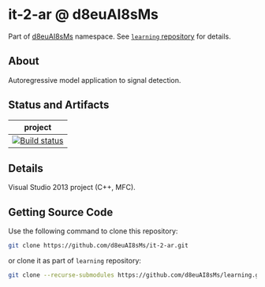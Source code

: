 # it-2-ar @ d8euAI8sMs

Part of [d8euAI8sMs](https://github.com/d8euAI8sMs) namespace. See [`learning` repository](https://github.com/d8euAI8sMs/learning) for details.

## About

Autoregressive model application to signal detection.

## Status and Artifacts

| project |
| ------- |
| [![Build status](https://ci.appveyor.com/api/projects/status/yjo2didara8d8arp?svg=true)](https://ci.appveyor.com/project/kalaider/it-2-ar/build/artifacts) |

## Details

Visual Studio 2013 project (C++, MFC).

## Getting Source Code

Use the following command to clone this repository:

```sh
git clone https://github.com/d8euAI8sMs/it-2-ar.git
```

or clone it as part of `learning` repository:

```sh
git clone --recurse-submodules https://github.com/d8euAI8sMs/learning.git
```
